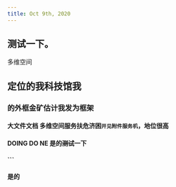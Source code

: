 ```yaml
---
title: Oct 9th, 2020
---
```


## 测试一下。
多维空间
## 定位的我科技馆我
### 的外框金矿估计我发为框架
#### **大文件文档** 多维空间服务扶危济困`开见附件服务机`，地位很高
#### DOING DO NE 是的~~测试~~一下
####
#### ```
#### 是的
####
